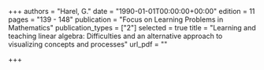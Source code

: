 +++
authors = "Harel, G."
date = "1990-01-01T00:00:00+00:00"
edition = 11
pages = "139 - 148"
publication = "Focus on Learning Problems in Mathematics"
publication_types = ["2"]
selected = true
title = "Learning and teaching linear algebra: Difficulties and an alternative approach to visualizing concepts and processes"
url_pdf = ""

+++
